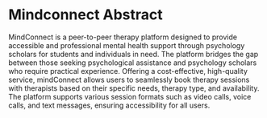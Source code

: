 # Mindconnect Abstract
MindConnect is a peer-to-peer therapy platform designed to provide accessible and professional mental health support through psychology scholars for students and individuals in need. The platform bridges the gap between those seeking psychological assistance and psychology scholars who require practical experience. Offering a cost-effective, high-quality service,  mindConnect allows users to seamlessly book therapy sessions with therapists based on their specific needs, therapy type, and availability. The platform supports various session formats  such as video calls, voice calls, and text messages, ensuring accessibility for all users. 
